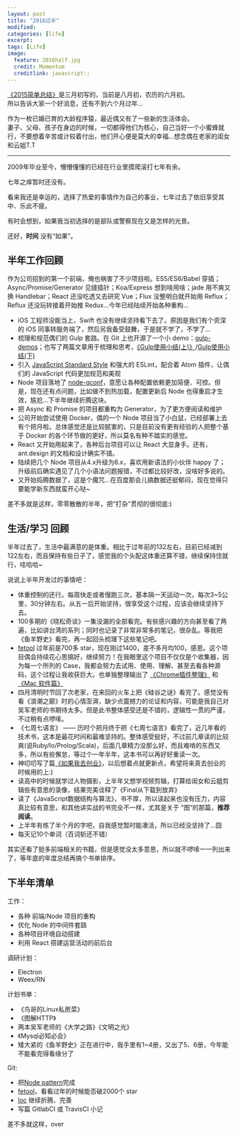 ```yaml
---
layout: post
title: "2016过半"
modified:
categories: [life]
excerpt:
tags: [Life]
image:
  feature: 2016half.jpg
  credit: Momentum
  creditlink: javascript:;
---
```


[《2015简单总结》](http://www.fefork.com/2015%E7%AE%80%E5%8D%95%E6%80%BB%E7%BB%93/)是三月初写的，当前是八月初，农历的六月初。  
所以告诉大家一个好消息，还有不到六个月过年...

作为一枚已婚已育的大龄程序猿，最近偶又有了一些新的生活体会。  
妻子、父母、孩子在身边的时候，一切都得他们为核心，自己当好一个小蜜蜂就行，不要想着辛苦或计较着付出，他们开心便是莫大的幸福...想念偶在老家的闺女和云姐T.T

---

2009年毕业至今，懵懵懂懂的已经在行业里摸爬滚打七年有余。

七年之痒暂时还没有。

看来我还是幸运的，选择了热爱的事情作为自己的事业，七年过去了依旧享受其中、乐此不疲。

有时会想到，如果我当初选择的是部队或警察现在又是怎样的光景。

还好，**时间** 没有“如果”。

## 半年工作回顾

作为公司招到的第一个前端，俺也祸害了不少项目啦。ES5/ES6/Babel 穿插；Async/Promise/Generator 见缝插针；Koa/Express 想到啥用啥；jade 用不爽又换 Handlebar；React 还没吃透又去研究 Vue；Flux 没整明白就开始用 Reflux；Reflux 还没玩转接着开始推 Redux...今年已经陆续开始各种重构...

- iOS 工程师没能当上，Swift 也没有继续坚持看下去了。原因是我们有个资深的 iOS 同事转服务端了，然后另我备受鼓舞，于是就不学了，不学了...
- 梳理和规范偶们的 Gulp 套路。在 Git 上也开源了一个小 demo：[gulp-demos](https://github.com/nieweidong/gulp-demos)；也写了两篇文章用于梳理和思考，[《Gulp使用小结(上)》](http://www.fefork.com/gulp_1/)/[Gulp使用小结(下)](http://www.fefork.com/gulp_2/)
- 引入 [JavaScript Standard Style](http://standardjs.com/) 和强大的 ESLint，配合着 Atom 插件，让偶们的 JavaScript 代码更加规范和美观
- Node 项目落地了 [node-qconf](https://github.com/bluedapp/node-qconf)，意愿让各种配置依赖更加简便、可控。但是，现在还有点问题，比如做不到热加载，配置更新后 Node 也得重启才生效，尴尬...下半年继续折腾这块。
- 把 Async 和 Promise 的项目都重构为 Generator，为了更方便阅读和维护
- 公司开始尝试使用 Docker，偶的一个 Node 项目当了小白鼠，已经部署上去有个把月啦。总体感觉还是比较腻害的，只是目前没有更有经验的人把整个基于 Docker 的各个环节做的更好，所以莫名有种不踏实的感觉。
- React 又开始用起来了，各种后台项目可以让 React 大显身手。还有，ant.design 的文档和设计确实不错。
- 陆续把几个 Node 项目从4.x升级为6.x，喜欢用新语法的小伙伴 happy 了；升级前后确实遇见了几个小语法问题报错，不过都比较好改，没啥好多说的。
- 又开始捣腾数据了，这是个魔咒...在百度那会儿搞数据还挺郁闷，现在觉得只要能学新东西就蛮开心哒~

差不多就是这样，零零散散的半年，把“打杂”贯彻的很彻底:)

## 生活/学习 回顾

半年过去了，生活中最满意的是体重。相比于过年前的132左右，目前已经减到122左右，而且保持有些日子了，感觉我的个头配这体重还算不错，继续保持住就行，哇哈哈~

说说上半年开发过的事情吧：
- 体重控制的还行。每周快走或者慢跑三次，基本隔一天运动一次，每次3~5公里，30分钟左右。从五一后开始坚持，很享受这个过程，应该会继续坚持下去。
- 100多期的《晓松奇谈》一集没漏的全部看完。有些感兴趣的方向甚至看了两遍，比如讲台湾的系列；同时也记录了非常非常多的笔记，很杂乱。等我把《鱼羊野史》看完，再一起回头梳理下这些笔记吧。
- [fetool](https://github.com/nieweidong/fetool) 过年前是700多 star，现在刚过1400，差不多月均100，感恩。这个项目偶会持续花心思搞好，继续努力！在我眼里这个项目不仅仅是个收集器，因为每一个所列的 Case，我都会努力去试用、使用、理解、甚至去看各种源码，这个过程让我收获巨大。也单独整理输出了 [《Chrome插件整理》](http://www.fefork.com/chrome_plugins/) 和 [《Mac 软件篇》](http://www.fefork.com/mac_soft/)
- 四月清明时节回了次老家，在来回的火车上把《硅谷之谜》看完了。感觉没有看《浪潮之巅》时的心情澎湃，缺少点震撼力的论证和内容，可能是我自己对吴军老师的书期待太多。但是此书整体感受还是不错的，逻辑性一贯的严谨，不过稍有点啰嗦。
- 《七周七语言》 —— 历时个把月终于把《七周七语言》看完了，近几年看的技术书，这本是最花时间和最难坚持的。整体感受挺好，不过前几章读的比较爽(说Ruby/Io/Prolog/Scala)，后面几章精力没那么好，而且难啃的东西又多，所以有些懈怠，等过个一年半年，这本书可以再好好重读一次。
- 神叨叨写了篇[《如果我去创业》](http://www.fefork.com/startup/)，以后想着点就更新点，希望将来真去创业的时候用的上:)
- 读高中的时候就学过人物摄影，上半年又想学视频剪辑，打算给闺女和云姐剪辑些有意思的录像，结果完美诠释了《Final从下载到放弃》
- 读了《JavaScript数据结构与算法》，书不厚，所以读起来也没有压力，内容真比较有意思，和其他讲实战的书完全不一样，尤其是关于 “图”的那篇，**推荐阅读**。
- 上半年有练了半个月的字吧，自我感觉暂时能凑活，所以已经没坚持了...囧
- 每天记10个单词（百词斩还不错）

其实还看了挺多前端相关的书籍，但是感觉没太多意思，所以就不啰嗦一一列出来了，等年底的年度总结再搞个书单排序。

## 下半年清单

工作：
- 各种 前端/Node 项目的重构
- 优化 Node 的中间件套路
- 各种项目环境自动搭建
- 利用 React 搭建运营活动的前后台

调研计划：
- Electron
- Weex/RN

计划书单：
- 《鸟哥的Linux私房菜》
- 《图解HTTP》
- 两本吴军老师的《大学之路》《文明之光》
- 《Mysql必知必会》
- 矮大紧的《鱼羊野史》正在进行中，我手里有1~4册，又出了5、6册，今年能不能看完得看缘分了

Git:
- 把[Node pattern](https://github.com/nieweidong/my-node-pattern)完成
- [fetool](https://github.com/nieweidong/fetool)，看看过年的时候能否破2000个 star
- [loc](https://github.com/nieweidong/local-info) 继续折腾、完善
- 写篇 GitlabCI 或 TravisCI 小记

差不多就这样，over

